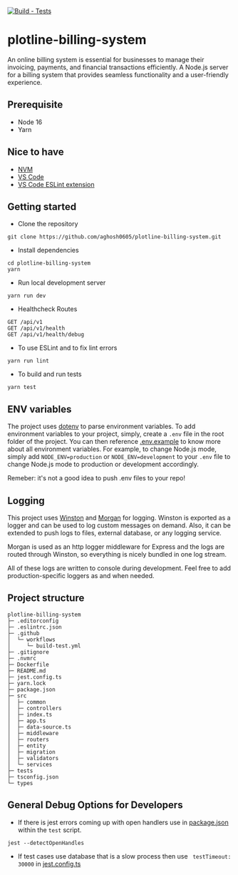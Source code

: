 [![Build - Tests](https://github.com/aghosh0605/plotline-billing-system/actions/workflows/.github/workflows/build-test.yml/badge.svg)](.github/workflows/build-test.yml)

# plotline-billing-system

An online billing system is essential for businesses to manage their invoicing, payments, and financial transactions efficiently. A Node.js server for a billing system that provides seamless functionality and a user-friendly experience.

## Prerequisite

- Node 16
- Yarn

## Nice to have

- [NVM](https://github.com/nvm-sh/nvm)
- [VS Code](https://code.visualstudio.com/)
- [VS Code ESLint extension](https://marketplace.visualstudio.com/items?itemName=dbaeumer.vscode-eslint)

## Getting started

- Clone the repository

```
git clone https://github.com/aghosh0605/plotline-billing-system.git
```

- Install dependencies

```
cd plotline-billing-system
yarn
```

- Run local development server

```
yarn run dev
```

- Healthcheck Routes

```
GET /api/v1
GET /api/v1/health
GET /api/v1/health/debug
```

- To use ESLint and to fix lint errors

```
yarn run lint
```

- To build and run tests

```
yarn test
```

## ENV variables

The project uses [dotenv](https://github.com/motdotla/dotenv) to parse environment variables. To add environment variables to your project, simply, create a `.env` file in the root folder of the project. You can then reference [.env.example](.env.example) to know more about all environment variables. For example, to change Node.js mode, simply add `NODE_ENV=production` or `NODE_ENV=development` to your `.env` file to change Node.js mode to production or development accordingly.

Remeber: it's not a good idea to push .env files to your repo!

## Logging

This project uses [Winston](https://github.com/winstonjs/winston) and [Morgan](https://github.com/expressjs/morgan) for logging. Winston is exported as a logger and can be used to log custom messages on demand. Also, it can be extended to push logs to files, external database, or any logging service.

Morgan is used as an http logger middleware for Express and the logs are routed through Winston, so everything is nicely bundled in one log stream.

All of these logs are written to console during development. Feel free to add production-specific loggers as and when needed.

## Project structure

```
plotline-billing-system
├─ .editorconfig
├─ .eslintrc.json
├─ .github
│  └─ workflows
│     └─ build-test.yml
├─ .gitignore
├─ .nvmrc
├─ Dockerfile
├─ README.md
├─ jest.config.ts
├─ yarn.lock
├─ package.json
├─ src
│  ├─ common
│  ├─ controllers
│  ├─ index.ts
│  ├─ app.ts
│  ├─ data-source.ts
│  ├─ middleware
│  ├─ routers
│  ├─ entity
│  ├─ migration
│  ├─ validators
│  └─ services
├─ tests
├─ tsconfig.json
└─ types

```

## General Debug Options for Developers

- If there is jest errors coming up with open handlers use in [package.json](./package.json) within the `test` script.

```
jest --detectOpenHandles
```

- If test cases use database that is a slow process then use ` testTimeout: 30000` in [jest.config.ts](./jest.config.ts)
